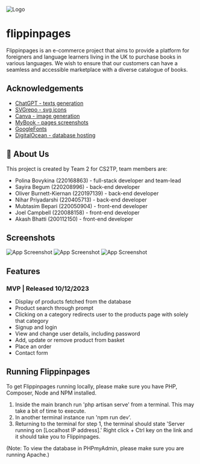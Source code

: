 ![Logo](https://i.postimg.cc/bvSyKtcP/No-text-white-logo.png)


# flippinpages

Flippinpages is an e-commerce project that aims to provide a platform for foreigners and language learners living in the UK to purchase books in various languages. We wish to ensure that our customers can have a seamless and accessible marketplace with a diverse catalogue of books. 

## Acknowledgements

 - [ChatGPT - texts generation](https://chat.openai.com/)
 - [SVGrepo - svg icons](https://www.svgrepo.com/)
 - [Canva - image generation](https://www.canva.com/ai-image-generator/)
 - [MyBook - pages screenshots](https://mybook.ru/)
 - [GoogleFonts](https://fonts.google.com/)
 - [DigitalOcean - database hosting](https://cloud.digitalocean.com/admin_locked)


## 🚀 About Us

This project is created by Team 2 for CS2TP, team members are:

- Polina Bovykina (220168863) - full-stack developer and team-lead
- Sayira Begum (220208996) - back-end developer
- Oliver Burnett-Kiernan (220197139) - back-end developer
- Nihar Priyadarshi (220405713) - back-end developer 
- Mubtasim Bepari (220050904) - front-end developer
- Joel Campbell (220088158) - front-end developer
- Akash Bhatti (200112150) - front-end developer


## Screenshots

![App Screenshot](https://i.postimg.cc/pLsTZ9Mb/Screenshot-2023-12-09-at-16-29-40.jpg)
![App Screenshot](https://i.postimg.cc/3x8NmX6F/Screenshot-2023-12-09-at-16-29-59.jpg)
![App Screenshot](https://i.postimg.cc/Fsg1YWPK/Screenshot-2023-12-09-at-16-30-28.jpg)

## Features
### MVP | Released 10/12/2023
- Display of products fetched from the database
- Product search through prompt
- Clicking on a category redirects user to the products page with solely that category
- Signup and login
- View and change user details, including password
- Add, update or remove product from basket 
- Place an order
- Contact form


## Running Flippinpages

To get Flippinpages running locally, please make sure you have PHP, Composer, Node and NPM installed.

1. Inside the main branch run 'php artisan serve' from a terminal. This may take a bit of time to execute.
2. In another terminal instance run 'npm run dev'.
3. Returning to the terminal for step 1, the terminal should state 'Server running on \[Localhost IP address\].' Right click + Ctrl key on the link and it should take you to Flippinpages.

(Note: To view the database in PHPmyAdmin, please make sure you are running Apache.)
